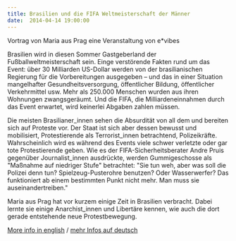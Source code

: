 ```yaml
---
title: Brasilien und die FIFA Weltmeisterschaft der Männer
date:  2014-04-14 19:00:00
---
```


Vortrag von Maria aus Prag eine Veranstaltung von e*vibes



Brasilien wird in diesen Sommer Gastgeberland der
Fußballweltmeisterschaft sein. Einge verstörende Fakten rund um das Event:
über 30 Milliarden US-Dollar werden von der brasilianischen Regierung für
die Vorbereitungen ausgegeben – und das in einer Situation mangelhafter
Gesundheitsversorgung, öffentlicher Bildung, öffentlicher Verkehrmittel
usw. Mehr als 250.000 Menschen wurden aus ihren Wohnungen
zwangsgeräumt. Und die FIFA, die Milliardeneinnahmen durch das Event
erwartet, wird keinerlei Abgaben zahlen müssen.


Die meisten Brasilianer_innen sehen die Absurdität von all dem und
bereiten sich auf Proteste vor. Der Staat ist sich aber dessen bewusst und
mobilisiert, Protestierende als Terrorist_innen betrachtend,
Polizeikräfte. Wahrscheinlich wird es während des Events viele schwer
verletzte oder gar tote Protestierende geben. Wie es der
FIFA-Sicherheitsberater Andre Pruis gegenüber Journalist_innen ausdrückte,
werden Gummigeschosse als "Maßnahme auf niedriger Stufe" betrachtet: "Sie
tun weh, aber was soll die Polizei denn tun? Spielzeug-Pusterohre
benutzen? Oder Wasserwerfer? Das funktioniert ab einem bestimmten Punkt
nicht mehr. Man muss sie auseinandertreiben."


Maria aus Prag hat vor kurzem einige Zeit in Brasilien verbracht. Dabei
lernte sie einige Anarchist_innen und Libertäre kennen, wie auch die dort
gerade entstehende neue Protestbewegung.


<a href="http://evibesenglish.blogsport.de/2014/03/18/brazil-and-the-fifa-world-cup/">More
info in english</a> / <a href="http://evibes.blogsport.de/2014/03/19/brasilien-und-die-fussball-weltmeisterschaft/">mehr
Infos auf deutsch</a>

